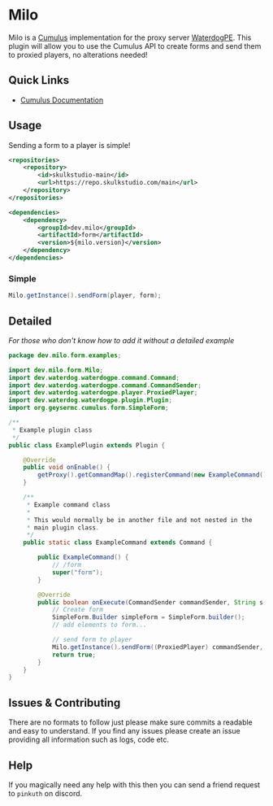 # Milo
Milo is a [Cumulus](https://github.com/GeyserMC/Cumulus) implementation for the proxy server [WaterdogPE](https://waterdog.dev/).
This plugin will allow you to use the Cumulus API to create forms and send them to proxied players, no alterations needed!

## Quick Links

- [Cumulus Documentation](https://github.com/GeyserMC/Cumulus/wiki)

## Usage
Sending a form to a player is simple!
```xml
<repositories>
    <repository>
        <id>skulkstudio-main</id>
        <url>https://repo.skulkstudio.com/main</url>
    </repository>
</repositories>

<dependencies>
    <dependency>
        <groupId>dev.milo</groupId>
        <artifactId>form</artifactId>
        <version>${milo.version}</version>
    </dependency>
</dependencies>
```
### Simple
```java
Milo.getInstance().sendForm(player, form);
```

## Detailed
*For those who don't know how to add it without a detailed example*

```java
package dev.milo.form.examples;

import dev.milo.form.Milo;
import dev.waterdog.waterdogpe.command.Command;
import dev.waterdog.waterdogpe.command.CommandSender;
import dev.waterdog.waterdogpe.player.ProxiedPlayer;
import dev.waterdog.waterdogpe.plugin.Plugin;
import org.geysermc.cumulus.form.SimpleForm;

/**
 * Example plugin class
 */
public class ExamplePlugin extends Plugin {

    @Override
    public void onEnable() {
        getProxy().getCommandMap().registerCommand(new ExampleCommand());
    }

    /**
     * Example command class
     *
     * This would normally be in another file and not nested in the
     * main plugin class.
     */
    public static class ExampleCommand extends Command {

        public ExampleCommand() {
            // /form
            super("form");
        }

        @Override
        public boolean onExecute(CommandSender commandSender, String s, String[] strings) {
            // Create form
            SimpleForm.Builder simpleForm = SimpleForm.builder();
            // add elements to form...

            // send form to player
            Milo.getInstance().sendForm((ProxiedPlayer) commandSender, simpleForm);
            return true;
        }
    }
}
```

## Issues & Contributing
There are no formats to follow just please make sure commits a readable and easy to understand.
If you find any issues please create an issue providing all information such as logs, code etc.

## Help
If you magically need any help with this then you can send a friend request to `pinkuth` on discord.